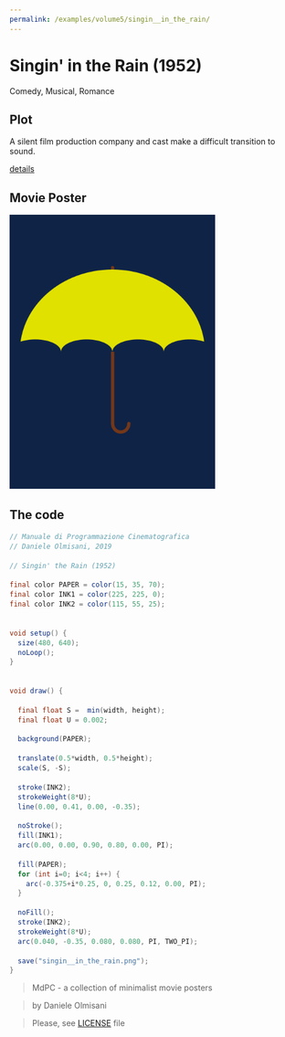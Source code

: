 ```yaml
---
permalink: /examples/volume5/singin__in_the_rain/
---
```

# Singin' in the Rain (1952)

Comedy, Musical, Romance

## Plot
A silent film production company and cast make a difficult transition to sound.

[details](https://www.imdb.com/title/tt0045152/)

## Movie Poster
<img src="singin__in_the_rain.png"  width="360px" title="Singin' in the Rain">


## The code
```java
// Manuale di Programmazione Cinematografica
// Daniele Olmisani, 2019

// Singin' the Rain (1952)

final color PAPER = color(15, 35, 70);
final color INK1 = color(225, 225, 0);
final color INK2 = color(115, 55, 25);


void setup() {
  size(480, 640);
  noLoop();
}


void draw() {
  
  final float S =  min(width, height);
  final float U = 0.002;
  
  background(PAPER);
    
  translate(0.5*width, 0.5*height);
  scale(S, -S);

  stroke(INK2);
  strokeWeight(8*U);
  line(0.00, 0.41, 0.00, -0.35);

  noStroke();  
  fill(INK1);
  arc(0.00, 0.00, 0.90, 0.80, 0.00, PI);
  
  fill(PAPER);
  for (int i=0; i<4; i++) {
    arc(-0.375+i*0.25, 0, 0.25, 0.12, 0.00, PI);
  }
  
  noFill();
  stroke(INK2);
  strokeWeight(8*U);
  arc(0.040, -0.35, 0.080, 0.080, PI, TWO_PI);
 
  save("singin__in_the_rain.png");
}

```

> MdPC - a collection of minimalist movie posters

> by Daniele Olmisani

> Please, see [LICENSE](../../../LICENSE) file
